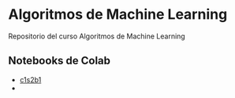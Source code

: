 # Algoritmos de Machine Learning
Repositorio del curso Algoritmos de Machine Learning

## Notebooks de Colab
- [c1s2b1](https://colab.research.google.com/drive/1zFNYw4nhP9ErjBP4CHqHe5kKf5woKtY3?usp=sharing)
- 

